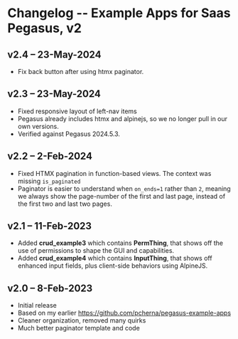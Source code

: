 # Changelog -- Example Apps for Saas Pegasus, v2

## v2.4 – 23-May-2024

* Fix back button after using htmx paginator.

## v2.3 – 23-May-2024

* Fixed responsive layout of left-nav items
* Pegasus already includes htmx and alpinejs, so we no longer pull in our own versions.
* Verified against Pegasus 2024.5.3.

## v2.2 – 2-Feb-2024

* Fixed HTMX pagination in function-based views. The context was missing `is_paginated`
* Paginator is easier to understand when `on_ends=1` rather than `2`, meaning we always show the page-number of the first and last page, instead of the first two and last two pages.

## v2.1 – 11-Feb-2023

* Added **crud_example3** which contains **PermThing**, that shows off the use of permissions to shape the GUI and capabilities.
* Added **crud_example4** which contains **InputThing**, that shows off enhanced input fields, plus client-side behaviors using AlpineJS.

## v2.0 – 8-Feb-2023

* Initial release
* Based on my earlier <https://github.com/pcherna/pegasus-example-apps>
* Cleaner organization, removed many quirks
* Much better paginator template and code
